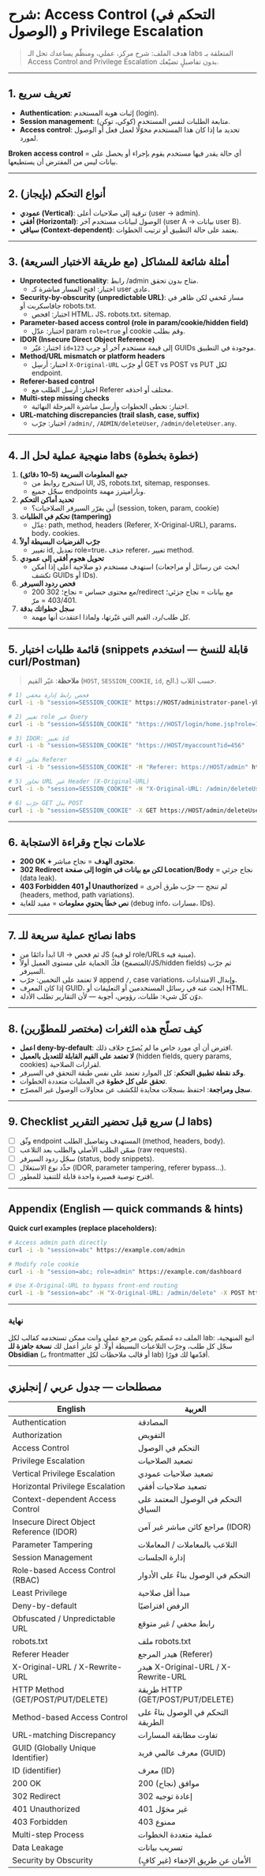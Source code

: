# شرح: Access Control (التحكم في الوصول) و Privilege Escalation

> هدف الملف: شرح مركز، عملي، ومنظّم يساعدك تحل الـ labs المتعلقة بـ Access Control and Privilege Escalation بدون تفاصيلٍ تضيّعك.

---

## 1. تعريف سريع
- **Authentication**: إثبات هوية المستخدم (login).
- **Session management**: متابعة الطلبات لنفس المستخدم (كوكي، توكن).
- **Access control**: تحديد ما إذا كان هذا المستخدم مخوّلًا لعمل فعل أو الوصول لمورد.

**Broken access control** = أي حالة يقدر فيها مستخدم يقوم بإجراء أو يحصل على بيانات ليس من المفترض أن يستطيعها.

---

## 2. أنواع التحكم (بإيجاز)
- **عمودي (Vertical)**: ترقية إلى صلاحيات أعلى (user → admin).
- **أفقي (Horizontal)**: الوصول لبيانات مستخدم آخر (user A → بيانات user B).
- **سياقي (Context-dependent)**: يعتمد على حالة التطبيق أو ترتيب الخطوات.

---

## 3. أمثلة شائعة للمشاكل (مع طريقة الاختبار السريعة)
- **Unprotected functionality**: رابط /admin متاح بدون تحقق.
  - اختبار: افتح المسار مباشرة كـ user عادي.
- **Security-by-obscurity (unpredictable URL)**: مسار مُخفي لكن ظاهر في جافاسكربت أو robots.txt.
  - اختبار: افحص HTML، JS، robots.txt، sitemap.
- **Parameter-based access control (role in param/cookie/hidden field)**
  - اختبار: عدّل param `role=true` أو cookie وقم بطلب.
- **IDOR (Insecure Direct Object Reference)**
  - اختبار: غيّر `id=123` إلى قيمة مستخدم آخر أو جرب GUIDs موجودة في التطبيق.
- **Method/URL mismatch or platform headers**
  - اختبار: أرسِل `X-Original-URL` أو جرّب GET vs POST vs PUT لكل endpoint.
- **Referer-based control**
  - اختبار: أرسل الطلب مع Referer مختلف أو احذفه.
- **Multi-step missing checks**
  - اختبار: تخطى الخطوات وأرسل مباشرة المرحلة النهائية.
- **URL-matching discrepancies (trail slash, case, suffix)**
  - اختبار: جرّب `/admin/`, `/ADMIN/deleteUser`, `/admin/deleteUser.any`.

---

## 4. منهجية عملية لحل الـ labs (خطوة بخطوة)
1. **جمع المعلومات السريعة (5–10 دقائق)**
   - استخرج روابط من UI, JS, robots.txt, sitemap, responses.
   - سجّل جميع endpoints وباراميترز مهمة.
2. **تحديد أماكن التحكم**
   - أين يقرّر السيرفر الصلاحيات؟ (session, token, param, cookie)
3. **تحكم في الطلبات (tampering)**
   - عِدّل: path, method, headers (Referer, X-Original-URL), params، body، cookies.
4. **جرّب الفرضيات البسيطة أولاً**
   - تغيير id, تعديل role=true، حذف referer، تغيير method.
5. **تحويل هجوم أفقي إلى عمودي**
   - استهدف مستخدم ذو صلاحية أعلى إذا أمكن (ابحث عن رسائل أو مراجعات تكشف GUIDs أو IDs).
6. **فحص ردود السيرفر**
   - 200 مع محتوى حساس = نجاح؛ 302/redirect مع بيانات = نجاح جزئي؛ 403/401 = مرّ.
7. **سجل خطواتك بدقة**
   - كل طلب/رد، القيم التي غيّرتها، ولماذا اعتقدت أنها مهمة.

---

## 5. قائمة طلبات اختبار (snippets قابلة للنسخ — استخدم curl/Postman)
> **ملاحظة**: غيّر القيم (`HOST`, `SESSION_COOKIE`, `id`, الخ.) حسب اللاب.

```bash
# 1) فحص رابط إدارة مخفي
curl -i -b "session=SESSION_COOKIE" https://HOST/administrator-panel-yb556

# 2) تغيير role عبر Query
curl -i -b "session=SESSION_COOKIE" "https://HOST/login/home.jsp?role=1"

# 3) IDOR: تغيير id
curl -i -b "session=SESSION_COOKIE" "https://HOST/myaccount?id=456"

# 4) تجاوز Referer
curl -i -b "session=SESSION_COOKIE" -H "Referer: https://HOST/admin" https://HOST/admin/deleteUser

# 5) تجاوز URL عبر Header (X-Original-URL)
curl -i -b "session=SESSION_COOKIE" -H "X-Original-URL: /admin/deleteUser" -X POST https://HOST/

# 6) جرّب GET بدل POST
curl -i -b "session=SESSION_COOKIE" -X GET https://HOST/admin/deleteUser
```

---

## 6. علامات نجاح وقراءة الاستجابة
- **200 OK + محتوى الهدف** = نجاح مباشر.
- **302 Redirect إلى صفحة login لكن مع بيانات في Location/Body** = نجاح جزئي (data leak).
- **403 Forbidden أو 401 Unauthorized** = لم تنجح — جرّب طرق أخرى (headers, method, path variations).
- **نص خطأ يحتوي معلومات** = مفيد للغاية (debug info، مسارات، IDs).

---

## 7. نصائح عملية سريعة للـ labs
- ابدأ دائمًا من UI → ثم فحص JS (لو فيه role/URLs مبنية فيه).
- فكّ الحماية على مستوى العميل أولاً (المتصفح/JS/hidden fields) ثم جرّب السيرفر.
- لا تعتمد على التخمين: جرّب append `/`, case variations، وإبدال الامتدادات.
- إذا كان المعرف GUID، ابحث عنه في رسائل المستخدمين أو التعليقات أو HTML.
- دوّن كل شيء: طلبات، رؤوس، أجوبة — لأن التقارير تطلب الأدلة.

---

## 8. كيف تصلّح هذه الثغرات (مختصر للمطوِّرين)
- **اعمل deny-by-default**: افترض أن أي مورد خاص ما لم يُصرّح خلاف ذلك.
- **لا تعتمد على القيم القابلة للتعديل بالعميل** (hidden fields, query params, cookies) لقرارات الصلاحية.
- **وحّد نقطة تطبيق التحكم**: كل الموارد تعتمد على نفس طبقة التحقق في السيرفر.
- **تحقق على كل خطوة** في العمليات متعددة الخطوات.
- **سجل ومراجعة**: احتفظ بسجلات محايدة للكشف عن محاولات الوصول غير المصرّح.

---

## 9. Checklist سريع قبل تحضير التقرير (لـ labs)
- [ ] وثّق endpoint المستهدف وتفاصيل الطلب (method, headers, body).
- [ ] ضمّن الطلب الأصلي والطلب بعد التلاعب (raw requests).
- [ ] سجّل ردود السيرفر (status, body snippets).
- [ ] حدِّد نوع الاستغلال (IDOR, parameter tampering, referer bypass...).
- [ ] اقترح توصية قصيرة واحدة قابلة للتنفيذ للمطور.

---

## Appendix (English — quick commands & hints)

**Quick curl examples (replace placeholders):**

```bash
# Access admin path directly
curl -i -b "session=abc" https://example.com/admin

# Modify role cookie
curl -i -b "session=abc; role=admin" https://example.com/dashboard

# Use X-Original-URL to bypass front-end routing
curl -i -b "session=abc" -H "X-Original-URL: /admin/delete" -X POST https://example.com/
```

---

### نهاية
الملف ده مُصمّم يكون مرجع عملي وانت ممكن تستخدمه كقالب لكل lab: اتبع المنهجية، سجّل كل طلب، وجرّب التلاعبات البسيطة أولًا. لو عايز أعمل لك **نسخة جاهزة للـ Obsidian** (بـ frontmatter أو قالب ملاحظات لكل lab) أقدّمها لك فورًا.



---

## مصطلحات — جدول عربي / إنجليزي

| English | العربية |
|---|---|
| Authentication | المصادقة |
| Authorization | التفويض |
| Access Control | التحكم في الوصول |
| Privilege Escalation | تصعيد الصلاحيات |
| Vertical Privilege Escalation | تصعيد صلاحيات عمودي |
| Horizontal Privilege Escalation | تصعيد صلاحيات أفقي |
| Context-dependent Access Control | التحكم في الوصول المعتمد على السياق |
| Insecure Direct Object Reference (IDOR) | مراجع كائن مباشر غير آمن (IDOR) |
| Parameter Tampering | التلاعب بالمعاملات / المعاملات |
| Session Management | إدارة الجلسات |
| Role-based Access Control (RBAC) | التحكم في الوصول بناءً على الأدوار |
| Least Privilege | مبدأ أقل صلاحية |
| Deny-by-default | الرفض افتراضيًا |
| Obfuscated / Unpredictable URL | رابط مخفي / غير متوقع |
| robots.txt | ملف robots.txt |
| Referer Header | هيدر المرجع (Referer) |
| X-Original-URL / X-Rewrite-URL | هيدر X-Original-URL / X-Rewrite-URL |
| HTTP Method (GET/POST/PUT/DELETE) | طريقة HTTP (GET/POST/PUT/DELETE) |
| Method-based Access Control | التحكم في الوصول بناءً على الطريقة |
| URL-matching Discrepancy | تفاوت مطابقة المسارات |
| GUID (Globally Unique Identifier) | معرف عالمي فريد (GUID) |
| ID (identifier) | معرف (ID) |
| 200 OK | 200 موافق (نجاح) |
| 302 Redirect | 302 إعادة توجيه |
| 401 Unauthorized | 401 غير مخوّل |
| 403 Forbidden | 403 ممنوع |
| Multi-step Process | عملية متعددة الخطوات |
| Data Leakage | تسريب بيانات |
| Security by Obscurity | الأمان عن طريق الإخفاء (غير كافٍ) |

